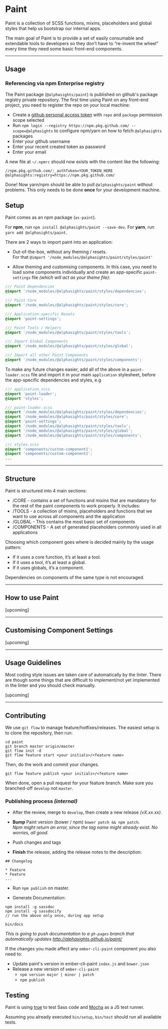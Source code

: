 Paint
=====

Paint is a collection of SCSS functions, mixins, placeholders and global styles that help us bootstrap our internal apps.

The main goal of Paint is to provide a set of easily consumable and extendable tools to developers so they don’t have to “re-invent the wheel” every time they need some basic front-end components.

---

## Usage

### Referencing via npm Enterprise registry

The Paint package (`@alphasights/paint`) is published on github's package registry private repository. The first time using Paint on any front-end project, you need to register the repo on your local machine:

- Create a [github personal access token](https://help.github.com/en/github/authenticating-to-github/creating-a-personal-access-token-for-the-command-line) with `repo` and `package` permission scope selected
- Run `npm login --registry https://npm.pkg.github.com/ --scope=@alphasights` to configure npm/yarn on how to fetch `@alphasights` packages
- Enter your github username
- Enter your recent created token as password
- Enter your email

A new file at `~/.npmrc` should now exists with the content like the following:

```
//npm.pkg.github.com/:_authToken=YOUR_TOKEN_HERE
@alphasights:registry=https://npm.pkg.github.com/
```

Done! Now yarn/npm should be able to pull `@alphasights/paint` without problems. This only needs to be done **once** for your development machine.


## Setup

Paint comes as an npm package (`as-paint`).

For **npm**, run `npm install @alphasights/paint --save-dev`.
For **yarn**, run `yarn add @alphasights/paint`.

There are 2 ways to import paint into an application:

* Out-of-the-box, without any theming / resets.  
For that `@import '/node_modules/@alphasights/paint/styles/paint'`

* Allow theming and customising components. In this case, you need to load some components individually and create an app-specific `paint-settings` file _(which will act as your theme file)_:  

```scss
/// Paint Dependencies
@import '/node_modules/@alphasights/paint/styles/dependencies';

/// Paint Core
@import '/node_modules/@alphasights/paint/styles/core';

/// Application-specific Resets
@import 'paint-settings';

/// Paint Tools / Helpers
@import '/node_modules/@alphasights/paint/styles/tools';

/// Import Global Components
@import '/node_modules/@alphasights/paint/styles/global';

/// Import all other Paint Components
@import '/node_modules/@alphasights/paint/styles/components';
```

To make any future changes easier, add all of the above in a `paint-loader.scss` file and import it in your main `application` stylesheet, before the app-specific dependencies and styles, e.g

```scss
/// application.scss
@import 'paint-loader';
@import 'styles';

/// paint-loader.scss
@import '/node_modules/@alphasights/paint/styles/dependencies';
@import '/node_modules/@alphasights/paint/styles/core';
@import 'paint-settings';
@import '/node_modules/@alphasights/paint/styles/tools';
@import '/node_modules/@alphasights/paint/styles/global';
@import '/node_modules/@alphasights/paint/styles/components';

/// styles.scss
@import 'components/custom-component1';
@import 'components/custom-component2';
...
```

---

## Structure

Paint is structured into 4 main sections:

- /CORE - contains a set of functions and mixins that are mandatory for the rest of the paint components to work properly. It includes:
- /TOOLS - a collection of mixins, placeholders and functions that we want to use across all components and the application
- /GLOBAL - This contains the most basic set of components
- /COMPONENTS - A set of generated placeholders commonly used in all applications

Choosing which component goes where is decided mainly by the usage pattern:

- If it uses a core function, it’s at least a tool.
- If it uses a tool, it’s at least a global.
- If it uses globals, it’s a component.

Dependencies on components of the same type is not encouraged.

---

## How to use Paint

[upcoming]

---

## Customising Component Settings

[upcoming]

---

## Usage Guidelines

Most coding style issues are taken care of automatically by the linter. There are though some things that are difficult to implement/not yet implemented in the linter and you should check manually.

[upcoming]

---

## Contributing

We use `git flow` to manage feature/hotfixes/releases.
The easiest setup is to clone the repository, then run:

```
cd paint
git branch master origin/master
git flow init -d
git flow feature start <your initials>/<feature name>
```

Then, do the work and commit your changes.
```
git flow feature publish <your initials>/<feature name>
```
When done, open a pull request for your feature branch. Make sure you branched-off `develop` not `master`.

### Publishing process _(internal)_

* After the review, merge to `develop`, then create a new release _(vX.xx.xx)_.

* **Bump** Paint version (bower / npm) `bower patch && npm patch`.  
_Npm might return an error, since the tag name might already exist. No worries, all good._

* Push changes and tags

* **Finish** the release, adding the release notes to the description:  

```
## Changelog

* Feature
* Feature
...
```

* Run `npm publish` on master.

* Generate Documentation:

```
npm install -g sassdoc
npm install -g sassdocify
// run the above only once, during app setup

bin/docs
```

_This is going to push documentation to a `gh-pages` branch that automatically updates http://alphasights.github.io/paint/_

If the changes you made affect any `ember-cli-paint` component you also need to:

- Update paint's version in ember-cli-paint `index.js` and `bower.json`
- Release a new version of `ember-cli-paint`
  - `npm version major | minor | patch`
  - `npm publish`

## Testing

Paint is using [true](https://github.com/oddbird/true/) to test Sass code and [Mocha](https://mochajs.org) as a JS test runner.

Assuming you already executed `bin/setup`, `bin/test` should run all available tests.
